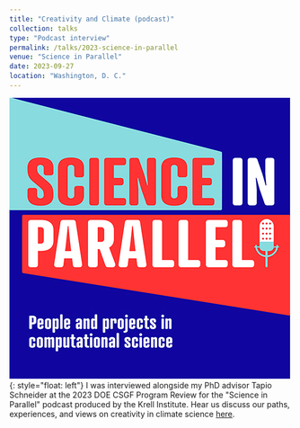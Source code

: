 ```yaml
---
title: "Creativity and Climate (podcast)"
collection: talks
type: "Podcast interview"
permalink: /talks/2023-science-in-parallel
venue: "Science in Parallel"
date: 2023-09-27
location: "Washington, D. C."
---
```


![image-title-here](../images/ScienceinParallel.jpeg){: style="float: left"} I was interviewed alongside my PhD advisor Tapio Schneider at the 2023 DOE CSGF Program Review for the "Science in Parallel" podcast produced by the Krell Institute. Hear us discuss our paths, experiences, and views on creativity in climate science [here](https://scienceinparallel.libsyn.com/season-4-episode-1-climate-modeling).
